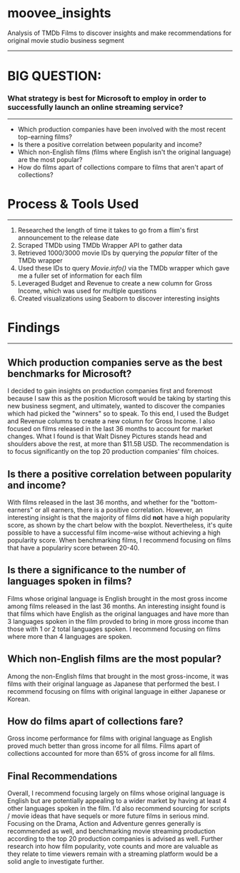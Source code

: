 # moovee_insights

Analysis of TMDb Films to discover insights and make recommendations for original movie studio business segment

---

# BIG QUESTION: 

### What strategy is best for Microsoft to employ in order to successfully launch an online streaming service?

---

<ul>
    <li>Which production companies have been involved with the most recent top-earning films?</li>
    <li>Is there a positive correlation between popularity and income?</li>
    <li>Which non-English films (films where English isn't the original language) are the most popular?</li>
    <li>How do films apart of collections compare to films that aren't apart of collections?</li>
</ul>


# Process & Tools Used

---

<ol>
    <li>Researched the length of time it takes to go from a flim's first announcement to the release date</li>
    <li>Scraped TMDb using TMDb Wrapper API to gather data</li>
    <li>Retrieved 1000/3000 movie IDs by querying the <i>popular</i> filter of the TMDb wrapper</li>
    <li>Used these IDs to query <i>Movie.info()</i> via the TMDb wrapper which gave me a fuller set of information for each film</li>
    <li>Leveraged Budget and Revenue to create a new column for Gross Income, which was used for multiple questions</li>
    <li>Created visualizations using Seaborn to discover interesting insights</li>
</ol>


# Findings

---

## Which production companies serve as the best benchmarks for Microsoft?

I decided to gain insights on production companies first and foremost because I saw this as the position Microsoft would be taking by starting this new business segment, and ultimately, wanted to discover the companies which had picked the "winners" so to speak. To this end, I used the Budget and Revenue columns to create a new column for Gross Income. I also focused on films released in the last 36 months to account for market changes. What I found is that Walt Disney Pictures stands head and shoulders above the rest, at more than $11.5B USD. The recommendation is to focus significantly on the top 20 production companies' film choices.
    


## Is there a positive correlation between popularity and income?

With films released in the last 36 months, and whether for the "bottom-earners" or all earners, there is a positive correlation. However, an interesting insight is that the majority of films did <b>not</b> have a high popularity score, as shown by the chart below with the boxplot. Nevertheless, it's quite possible to have a successful film income-wise without achieving a high popularity score. When benchmarking films, I recommend focusing on films that have a populariry score between 20-40.



## Is there a significance to the number of languages spoken in films?

Films whose original language is English brought in the most gross income among films released in the last 36 months. An interesting insight found is that films which have English as the original languages and have more than 3 languages spoken in the film provded to bring in more gross income than those with 1 or 2 total languages spoken. I recommend focusing on films where more than 4 languages are spoken.



## Which non-English films are the most popular?

Among the non-English films that brought in the most gross-income, it was films with their original language as Japanese that performed the best. I recommend focusing on films with original language in either Japanese or Korean.



## How do films apart of collections fare?

Gross income performance for films with original language as English proved much better than gross income for all films. Films apart of collections accounted for more than 65% of gross income for all films. 



## Final Recommendations

Overall, I recommend focusing largely on films whose original language is English but are potentially appealing to a wider market by having at least 4 other languages spoken in the film. I'd also recommend sourcing for scripts / movie ideas that have sequels or more future films in serious mind. Focusing on the Drama, Action and Adventure genres generally is recommended as well, and benchmarking movie streaming production according to the top 20 production companies is advised as well. Further research into how film popularity, vote counts and more are valuable as they relate to time viewers remain with a streaming platform would be a solid angle to investigate further.